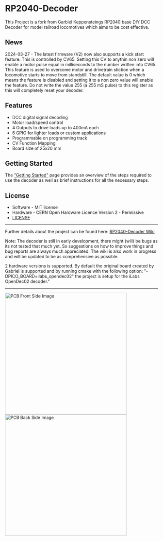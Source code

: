 RP2040-Decoder
===============

This Project is a fork from Garbiel Keppensteings RP2040 base DIY DCC Decoder for model railroad locomotives which aims to be cost effective.

News
----

2024-03-27 - The latest firmware (V2) now also supports a kick start feature.
             This is controlled by CV65. Setting this CV to anythin non zero will enable a motor pulse equal in milliseconds to the number written into CV65.
	     This feature is used to overcome motor and drivetrain stiction when a locomotive starts to move from standstill.
	     The default value is 0 which means the feature is disabled and setting it to a non zero value will enable the feature.
	     Do not write the value 255 (a 255 mS pulse) to this register as this will completely reset your decoder.

Features
--------

- DCC digital signal decoding
- Motor load/speed control
- 4 Outputs to drive loads up to 400mA each
- 6 GPIO for lighter loads or custom applications
- Programmable on programming track
- CV Function Mapping
- Board size of 25x20 mm

Getting Started
------------


The ["Getting Started"](https://github.com/gab-k/RP2040-Decoder/wiki/Getting-started) page provides an overview of the steps required to use the decoder as well as brief instructions for all the necessary steps.


License
-------
- Software - MIT license
- Hardware - CERN Open Hardware Licence Version 2 - Permissive
- [LICENSE](https://github.com/1nct/RP2040-Decoder/blob/main/LICENSE)

------------
Further details about the project can be found here:  [RP2040-Decoder Wiki](https://github.com/GabrielKoppenstein/pico-decoder/wiki)

Note: The decoder is still in early development, there might (will) be bugs as its not tested that much yet.
So suggestions on how to improve things and bug reports are always much appreciated.
The wiki is also work in progress and will be updated to be as comprehensive as possible.

2 hardware versions is supported. By default the original board created by Gabriel is supported and by running cmake
with the following option: "-DPICO_BOARD=ilabs_opendec02" the project is setup for the iLabs OpenDec02 decoder."

------------
<p float="left">
<img src="/docs/png/RP2040-Decoder-Rev_0_2_front.png" alt="PCB Front Side Image" title="Front" width="400"/>
<img src="/docs/png/RP2040-Decoder-Rev_0_2_back.png" alt="PCB Back Side Image" title="Back" width="400"/>
</p>

